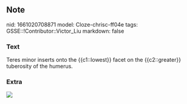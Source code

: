 ## Note
nid: 1661020708871
model: Cloze-chrisc-ff04e
tags: GSSE::!Contributor::Victor_Liu
markdown: false

### Text
Teres minor inserts onto the {{c1::lowest}} facet on the {{c2::greater}} tuberosity of the humerus.

### Extra
<img src="paste-75b6ba7777671294c85a09815340a34a110bab4e.jpg">
